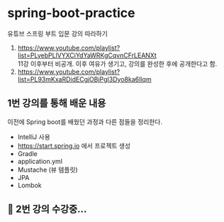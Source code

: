 # spring-boot-practice

유튜브 스프링 부트 입문 강의 따라하기
1. https://www.youtube.com/playlist?list=PLyebPLlVYXCiYdYaWRKgCqvnCFrLEANXt <br>
   11강 이후부터 비공개. 이후 여유가 생기고, 강의를 완성한 후에 공개한다고 함.
2. https://www.youtube.com/playlist?list=PL93mKxaRDidECgjOBjPgI3Dyo8ka6Ilqm

## 1번 강의를 통해 배운 내용

이전에 Spring boot를 배웠던 과정과 다른 점들을 정리한다.

- IntelliJ 사용
- https://start.spring.io 에서 프로젝트 생성
- Gradle
- application.yml
- Mustache (뷰 템플릿)
- JPA
- Lombok

## 🚴 2번 강의 수강중...
